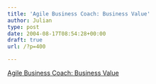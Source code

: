 ```yaml
---
title: 'Agile Business Coach: Business Value'
author: Julian
type: post
date: 2004-08-17T08:54:28+00:00
draft: true
url: /?p=400

---
```

[Agile Business Coach: Business Value][1]

 [1]: http://abc.truemesh.com/archives/000369.html